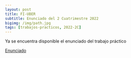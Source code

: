 ```yaml
---
layout: post
title: FI-UBER
subtitle: Enunciado del 2 Cuatrimestre 2022
bigimg: /img/path.jpg
tags: [trabajos-practicos, 2022-2C]
---
```

Ya se encuentra disponible el enunciado del trabajo práctico

[Enunciado](https://ingenieria-del-software-2.github.io/works/statement/2022/2/enunciado/)
